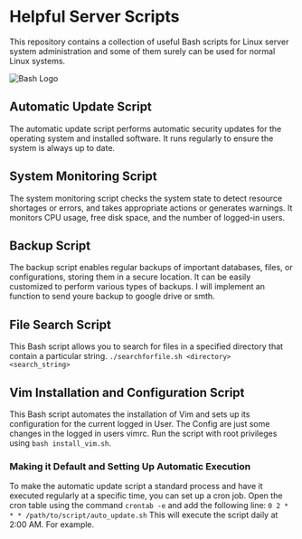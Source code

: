 # Helpful Server Scripts

This repository contains a collection of useful Bash scripts for Linux server system administration and some of them surely can be used for normal Linux systems.


![Bash Logo](https://bashlogo.com/img/logo/svg/full_colored_dark.svg)

## Automatic Update Script
The automatic update script performs automatic security updates for the operating system and installed software. It runs regularly to ensure the system is always up to date.

## System Monitoring Script
The system monitoring script checks the system state to detect resource shortages or errors, and takes appropriate actions or generates warnings. It monitors CPU usage, free disk space, and the number of logged-in users.

## Backup Script
The backup script enables regular backups of important databases, files, or configurations, storing them in a secure location. It can be easily customized to perform various types of backups. I will implement an function to send youre backup to google drive or smth.


## File Search Script
This Bash script allows you to search for files in a specified directory that contain a particular string. `./searchforfile.sh <directory> <search_string>`

## Vim Installation and Configuration Script

This Bash script automates the installation of Vim and sets up its configuration for the current logged in User. The Config are just some changes in the logged in users vimrc. Run the script with root privileges using `bash install_vim.sh`.


### Making it Default and Setting Up Automatic Execution
To make the automatic update script a standard process and have it executed regularly at a specific time, you can set up a cron job. Open the cron table using the command `crontab -e` and add the following line:
`0 2 * * * /path/to/script/auto_update.sh` This will execute the script daily at 2:00 AM. For example.
